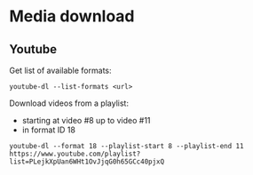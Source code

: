 # Media download

## Youtube

Get list of available formats:

~~~~
youtube-dl --list-formats <url>
~~~~

Download videos from a playlist:
- starting at video #8 up to video #11
- in format ID 18

~~~~
youtube-dl --format 18 --playlist-start 8 --playlist-end 11 https://www.youtube.com/playlist?list=PLejkXpUan6WHt1OvJjqG0h65GCc40pjxQ
~~~~
